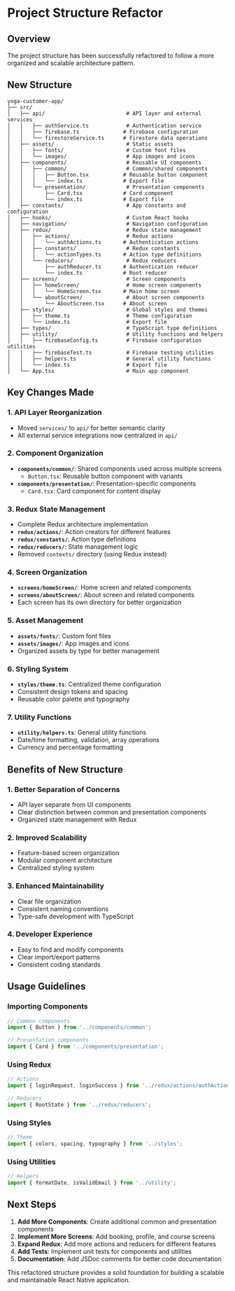 # Project Structure Refactor

## Overview
The project structure has been successfully refactored to follow a more organized and scalable architecture pattern.

## New Structure

```
yoga-customer-app/
├── src/
│   ├── api/                          # API layer and external services
│   │   ├── authService.ts            # Authentication service
│   │   ├── firebase.ts              # Firebase configuration
│   │   └── firestoreService.ts      # Firestore data operations
│   ├── assets/                       # Static assets
│   │   ├── fonts/                    # Custom font files
│   │   └── images/                   # App images and icons
│   ├── components/                   # Reusable UI components
│   │   ├── common/                   # Common/shared components
│   │   │   ├── Button.tsx           # Reusable button component
│   │   │   └── index.ts             # Export file
│   │   └── presentation/             # Presentation components
│   │       ├── Card.tsx             # Card component
│   │       └── index.ts             # Export file
│   ├── constants/                    # App constants and configuration
│   ├── hooks/                        # Custom React hooks
│   ├── navigation/                   # Navigation configuration
│   ├── redux/                        # Redux state management
│   │   ├── actions/                  # Redux actions
│   │   │   └── authActions.ts       # Authentication actions
│   │   ├── constants/                # Redux constants
│   │   │   └── actionTypes.ts       # Action type definitions
│   │   └── reducers/                 # Redux reducers
│   │       ├── authReducer.ts       # Authentication reducer
│   │       └── index.ts             # Root reducer
│   ├── screens/                      # Screen components
│   │   ├── homeScreen/               # Home screen components
│   │   │   └── HomeScreen.tsx       # Main home screen
│   │   └── aboutScreen/              # About screen components
│   │       └── AboutScreen.tsx      # About screen
│   ├── styles/                       # Global styles and themes
│   │   ├── theme.ts                  # Theme configuration
│   │   └── index.ts                  # Export file
│   ├── types/                        # TypeScript type definitions
│   ├── utility/                      # Utility functions and helpers
│   │   ├── firebaseConfig.ts         # Firebase configuration utilities
│   │   ├── firebaseTest.ts           # Firebase testing utilities
│   │   ├── helpers.ts                # General utility functions
│   │   └── index.ts                  # Export file
│   └── App.tsx                       # Main app component
```

## Key Changes Made

### 1. **API Layer Reorganization**
- Moved `services/` to `api/` for better semantic clarity
- All external service integrations now centralized in `api/`

### 2. **Component Organization**
- **`components/common/`**: Shared components used across multiple screens
  - `Button.tsx`: Reusable button component with variants
- **`components/presentation/`**: Presentation-specific components
  - `Card.tsx`: Card component for content display

### 3. **Redux State Management**
- Complete Redux architecture implementation
- **`redux/actions/`**: Action creators for different features
- **`redux/constants/`**: Action type definitions
- **`redux/reducers/`**: State management logic
- Removed `contexts/` directory (using Redux instead)

### 4. **Screen Organization**
- **`screens/homeScreen/`**: Home screen and related components
- **`screens/aboutScreen/`**: About screen and related components
- Each screen has its own directory for better organization

### 5. **Asset Management**
- **`assets/fonts/`**: Custom font files
- **`assets/images/`**: App images and icons
- Organized assets by type for better management

### 6. **Styling System**
- **`styles/theme.ts`**: Centralized theme configuration
- Consistent design tokens and spacing
- Reusable color palette and typography

### 7. **Utility Functions**
- **`utility/helpers.ts`**: General utility functions
- Date/time formatting, validation, array operations
- Currency and percentage formatting

## Benefits of New Structure

### 1. **Better Separation of Concerns**
- API layer separate from UI components
- Clear distinction between common and presentation components
- Organized state management with Redux

### 2. **Improved Scalability**
- Feature-based screen organization
- Modular component architecture
- Centralized styling system

### 3. **Enhanced Maintainability**
- Clear file organization
- Consistent naming conventions
- Type-safe development with TypeScript

### 4. **Developer Experience**
- Easy to find and modify components
- Clear import/export patterns
- Consistent coding standards

## Usage Guidelines

### Importing Components
```typescript
// Common components
import { Button } from '../components/common';

// Presentation components
import { Card } from '../components/presentation';
```

### Using Redux
```typescript
// Actions
import { loginRequest, loginSuccess } from '../redux/actions/authActions';

// Reducers
import { RootState } from '../redux/reducers';
```

### Using Styles
```typescript
// Theme
import { colors, spacing, typography } from '../styles';
```

### Using Utilities
```typescript
// Helpers
import { formatDate, isValidEmail } from '../utility';
```

## Next Steps

1. **Add More Components**: Create additional common and presentation components
2. **Implement More Screens**: Add booking, profile, and course screens
3. **Expand Redux**: Add more actions and reducers for different features
4. **Add Tests**: Implement unit tests for components and utilities
5. **Documentation**: Add JSDoc comments for better code documentation

This refactored structure provides a solid foundation for building a scalable and maintainable React Native application. 